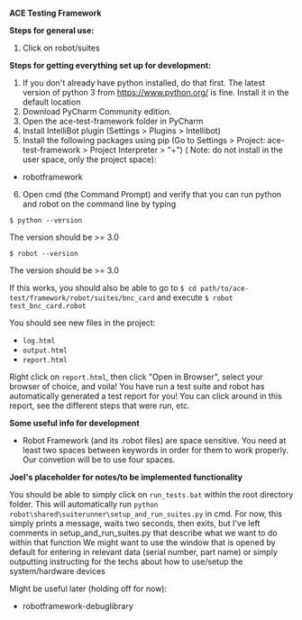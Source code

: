 **ACE Testing Framework**


**Steps for general use:**
1. Click on robot/suites


**Steps for getting everything set up for development:**
1. If you don't already have python installed, do that first. The latest version of python 3 from https://www.python.org/ is fine. Install it in the default location
2. Download PyCharm Community edition.
3. Open the ace-test-framework folder in PyCharm
4. Install IntelliBot plugin (Settings > Plugins > Intellibot)
5. Install the following packages using pip (Go to Settings > Project: ace-test-framework > Project Interpreter > "+") (
Note: do not install in the user space, only the project space):
- robotframework

6. Open cmd (the Command Prompt) and verify that you can run python and robot on the command line by typing

`$ python --version`

The version should be >= 3.0

`$ robot --version`

The version should be >= 3.0

If this works, you should also be able to go to
`$ cd path/to/ace-test/framework/robot/suites/bnc_card`
and execute `$ robot test_bnc_card.robot`

You should see new files in the project:
- `log.html`
- `output.html`
- `report.html`

Right click on `report.html`, then click "Open in Browser", select your browser of choice,
and voila! You have run a test suite and robot has automatically generated a test report for you!
You can click around in this report, see the different steps that were run, etc.

**Some useful info for development**
- Robot Framework (and its .robot files) are space sensitive. You need at least two spaces between keywords in order for them to work properly. Our convetion will be to use four spaces.


**Joel's placeholder for notes/to be implemented functionality**

You should be able to simply click on `run_tests.bat` within the root directory folder.
This will automatically run `python robot\shared\suiterunner\setup_and_run_suites.py` in cmd.
For now, this simply prints a message, waits two seconds, then exits, but I've left comments in setup_and_run_suites.py
that describe what we want to do within that function
We might want to use the window that is opened by default for entering in relevant data (serial number, part name)
or simply outputting instructing for the techs about how to use/setup the system/hardware devices


Might be useful later (holding off for now):
- robotframework-debuglibrary


